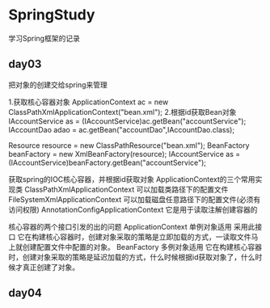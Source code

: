 # SpringStudy
学习Spring框架的记录

## day03
把对象的创建交给spring来管理

1.获取核心容器对象
ApplicationContext ac = new ClassPathXmlApplicationContext("bean.xml");
2.根据id获取Bean对象
IAccountService as = (IAccountService)ac.getBean("accountService");
IAccountDao adao = ac.getBean("accountDao",IAccountDao.class);

Resource resource = new ClassPathResource("bean.xml");
BeanFactory beanFactory = new XmlBeanFactory(resource);
IAccountService as = (IAccountService)beanFactory.getBean("accountService");

获取spring的IOC核心容器，并根据id获取对象
   ApplicationContext的三个常用实现类
   ClassPathXmlApplicationContext  可以加载类路径下的配置文件
   FileSystemXmlApplicationContext  可以加载磁盘任意路径下的配置文件(必须有访问权限)
   AnnotationConfigApplicationContext  它是用于读取注解创建容器的

核心容器的两个接口引发的出的问题
   ApplicationContext       单例对象适用      采用此接口
       它在构建核心容器时，创建对象采取的策略是立即加载的方式，一读取文件马上就创建配置文件中配置的对象。
   BeanFactory              多例对象适用
       它在构建核心容器时，创建对象采取的策略是延迟加载的方式，什么时候根据id获取对象了，什么时候才真正创建了对象。
       
## day04

